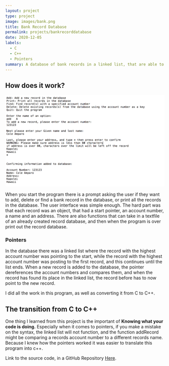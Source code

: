 ```yaml
---
layout: project
type: project
image: images/bank.png
title: Bank Record Database
permalink: projects/bankrecorddatabase
date: 2020-12-05
labels:
  - C
  - C++
  - Pointers
summary: A database of bank records in a linked list, that are able to be added, deleted, or printed by a user.
---
```



How does it work?
-----------------

<img class="ui medium left floated image" src="../images/bank.png">

When you start the program there is a prompt asking the user if they
want to add, delete or find a bank record in the database, or print all
the records in the database. The user interface was simple enough. The
hard part was that each record was an object, that had a start pointer,
an account number, a name and an address. There are also functions that
can take in a textfile of an already created record database, and then
when the program is over print out the record database.

### Pointers

In the database there was a linked list where the record with the
highest account number was pointing to the start, while the record with
the highest account number was posting to the first record, and this
continues until the list ends. When a new record is added to the
database, the pointer dereferences the account numbers and compares
them, and when the record has found its place in the linked list, the
record before has to now point to the new record.

I did all the work in this program, as well as converting it from C to
C++.

The transition from C to C++
----------------------------

One thing I learned from this project is the important of **Knowing what
your code is doing.** Especially when it comes to pointers, if you make
a mistake on the syntax, the linked list will not function, and the
function addRecord might be comparing a records account number to a
different records name. Because I knew how the pointers worked it was
easier to translate this program into c++.

Link to the source code, in a GitHub Repository
[Here](https://github.com/ColeAmparo/CppLinkedListRecordDatabase).
